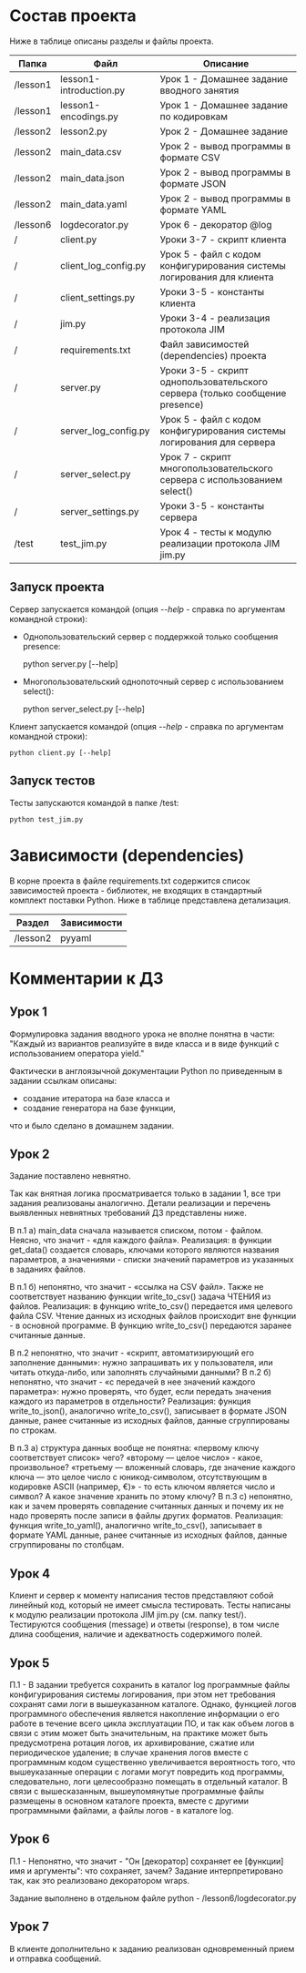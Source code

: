 # Состав проекта

Ниже в таблице описаны разделы и файлы проекта.

| Папка    | Файл                    | Описание                                                                     |
|----------|-------------------------|------------------------------------------------------------------------------|
| /lesson1 | lesson1-introduction.py | Урок 1 - Домашнее задание вводного занятия                                   |
| /lesson1 | lesson1-encodings.py    | Урок 1 - Домашнее задание по кодировкам                                      |
| /lesson2 | lesson2.py              | Урок 2 - Домашнее задание                                                    |
| /lesson2 | main_data.csv           | Урок 2 - вывод программы в формате CSV                                       |
| /lesson2 | main_data.json          | Урок 2 - вывод программы в формате JSON                                      |
| /lesson2 | main_data.yaml          | Урок 2 - вывод программы в формате YAML                                      |
| /lesson6 | logdecorator.py         | Урок 6 - декоратор @log                                                      |
| /        | client.py               | Уроки 3-7 - скрипт клиента                                                   |
| /        | client_log_config.py    | Урок 5 - файл с кодом конфигурирования системы логирования для клиента       |
| /        | client_settings.py      | Уроки 3-5 - константы клиента                                                |
| /        | jim.py                  | Уроки 3-4 - реализация протокола JIM                                         |
| /        | requirements.txt        | Файл зависимостей (dependencies) проекта                                     |
| /        | server.py               | Уроки 3-5 - скрипт однопользовательского сервера (только сообщение presence) |
| /        | server_log_config.py    | Урок 5 - файл с кодом конфигурирования системы логирования для сервера       |
| /        | server_select.py        | Урок 7 - скрипт многопользовательского сервера с использованием select()     |
| /        | server_settings.py      | Уроки 3-5 - константы сервера                                                |
| /test    | test_jim.py             | Урок 4 - тесты к модулю реализации протокола JIM jim.py                      |

## Запуск проекта

Сервер запускается командой (опция _--help_ - справка по аргументам командной строки):

- Однопользовательский сервер с поддержкой только сообщения presence:


    python server.py [--help]

- Многопользовательский однопоточный сервер с использованием select():


    python server_select.py [--help]

Клиент запускается командой (опция _--help_ - справка по аргументам командной строки):

    python client.py [--help]

## Запуск тестов

Тесты запускаются командой в папке /test:

    python test_jim.py

# Зависимости (dependencies)

В корне проекта в файле requirements.txt содержится список зависимостей проекта - 
библиотек, не входящих в стандартный комплект поставки Python. 
Ниже в таблице представлена детализация. 

| Раздел   | Зависимости |
|----------|-------------|
| /lesson2 | pyyaml      |

# Комментарии к ДЗ

## Урок 1

Формулировка задания вводного урока не вполне понятна в части: "Каждый из вариантов реализуйте в виде класса и в виде функций с использованием оператора yield."

Фактически в англоязычной документации Python по приведенным в задании ссылкам описаны: 
- создание итератора на базе класса и
- создание генератора на базе функции,

что и было сделано в домашнем задании.

## Урок 2

Задание поставлено невнятно. 

Так как внятная логика просматривается только в задании 1, все три задания реализованы аналогично. 
Детали реализации и перечень выявленных невнятных требований ДЗ представлены ниже.

В п.1 а) main_data сначала называется списком, потом - файлом. Неясно, что значит - «для каждого файла». 
Реализация: в функции get_data() создается словарь, ключами которого являются названия параметров, 
а значениями - списки значений параметров из указанных в заданиях файлов.

В п.1 б) непонятно, что значит - «ссылка на CSV файл». 
Также не соответствует названию функции write_to_csv() задача ЧТЕНИЯ из файлов. 
Реализация: в функцию write_to_csv() передается имя целевого файла CSV. 
Чтение данных из исходных файлов происходит вне функции - в основной программе. 
В функцию write_to_csv() передаются заранее считанные данные.

В п.2 непонятно, что значит - «скрипт, автоматизирующий его заполнение данными»: 
нужно запрашивать их у пользователя, или читать откуда-либо, или заполнять случайными данными? 
В п.2 б) непонятно, что значит - «с передачей в нее значений каждого параметра»: 
нужно проверять, что будет, если передать значения каждого из параметров в отдельности? 
Реализация: функция write_to_json(), аналогично write_to_csv(), записывает в формате JSON данные, 
ранее считанные из исходных файлов, данные сгруппированы по строкам.

В п.3 а) структура данных вообще не понятна: 
«первому ключу соответствует список» чего? 
«второму — целое число» - какое, произвольное? 
«третьему — вложенный словарь, где значение каждого ключа — это целое число с юникод-символом, 
отсутствующим в кодировке ASCII (например, €)» - то есть ключом является число и символ? 
А какое значение хранить по этому ключу? 
В п.3 с) непонятно, как и зачем проверять совпадение считанных данных 
и почему их не надо проверять после записи в файлы других форматов. 
Реализация: функция write_to_yaml(), аналогично write_to_csv(), записывает в формате YAML данные, 
ранее считанные из исходных файлов, данные сгруппированы по столбцам.

## Урок 4

Клиент и сервер к моменту написания тестов представляют собой линейный код, который не имеет смысла тестировать.
Тесты написаны к модулю реализации протокола JIM jim.py (см. папку test/). 
Тестируются сообщения (message) и ответы (response), 
в том числе длина сообщения, наличие и адекватность содержимого полей.

## Урок 5

П.1 - В задании требуется сохранить в каталог log программные файлы конфигурирования системы логирования,
при этом нет требования сохранят сами логи в вышеуказанном каталоге. 
Однако, функцией логов программного обеспечения является накопление информации о его работе 
в течение всего цикла эксплуатации ПО, 
и так как объем логов в связи с этим может быть значительным, на практике может быть предусмотрена ротация логов, 
их архивирование, сжатие или периодическое удаление; 
в случае хранения логов вместе с программным кодом существенно увеличивается вероятность того, 
что вышеуказанные операции с логами могут повредить код программы, 
следовательно, логи целесообразно помещать в отдельный каталог.
В связи с вышесказанным, вышеупомянутые программные файлы размещены 
в основном каталоге проекта, вместе с другими программными файлами, 
а файлы логов - в каталоге log.

## Урок 6

П.1 - Непонятно, что значит - "Он [декоратор] сохраняет ее [функции] имя и аргументы": 
что сохраняет, зачем? Задание интерпретировано так, как это реализовано декоратором wraps.  

Задание выполнено в отдельном файле python - /lesson6/logdecorator.py
 
## Урок 7

В клиенте дополнительно к заданию реализован одновременный прием и отправка сообщений.